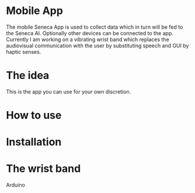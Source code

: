 # Mobile App

The mobile Seneca App is used to collect data which in turn will be fed to the Seneca AI. 
Optionally other devices can be connected to the app. Currently I am working on a vibrating 
wrist band which replaces the audiovisual communication with the user by substituting speech
and GUI by haptic senses.

# The idea

This is the app you can use for your own discretion.

# How to use

# Installation

# The wrist band

Arduino